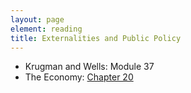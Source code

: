 ```yaml
---
layout: page
element: reading
title: Externalities and Public Policy
---
```


* Krugman and Wells: Module 37
* The Economy: [Chapter 20](https://core-econ.org/the-economy/book/text/20.html)